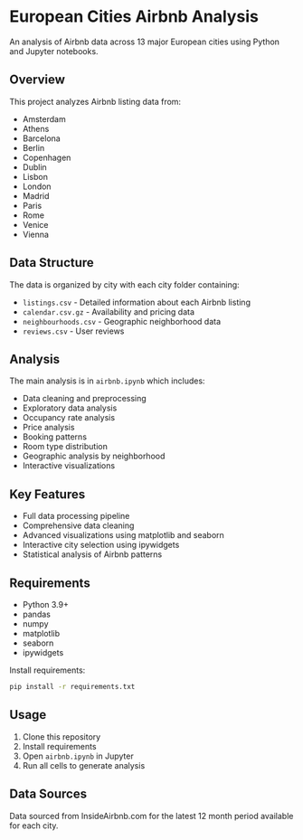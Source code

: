 # European Cities Airbnb Analysis

An analysis of Airbnb data across 13 major European cities using Python and Jupyter notebooks.

## Overview

This project analyzes Airbnb listing data from:

- Amsterdam
- Athens
- Barcelona
- Berlin
- Copenhagen
- Dublin
- Lisbon
- London
- Madrid
- Paris
- Rome
- Venice
- Vienna

## Data Structure

The data is organized by city with each city folder containing:

- `listings.csv` - Detailed information about each Airbnb listing
- `calendar.csv.gz` - Availability and pricing data
- `neighbourhoods.csv` - Geographic neighborhood data
- `reviews.csv` - User reviews

## Analysis

The main analysis is in `airbnb.ipynb` which includes:

- Data cleaning and preprocessing
- Exploratory data analysis
- Occupancy rate analysis
- Price analysis
- Booking patterns
- Room type distribution
- Geographic analysis by neighborhood
- Interactive visualizations

## Key Features

- Full data processing pipeline
- Comprehensive data cleaning
- Advanced visualizations using matplotlib and seaborn
- Interactive city selection using ipywidgets
- Statistical analysis of Airbnb patterns

## Requirements

- Python 3.9+
- pandas
- numpy
- matplotlib
- seaborn
- ipywidgets

Install requirements:

```bash
pip install -r requirements.txt
```

## Usage

1. Clone this repository
2. Install requirements
3. Open `airbnb.ipynb` in Jupyter
4. Run all cells to generate analysis

## Data Sources

Data sourced from InsideAirbnb.com for the latest 12 month period available for each city.
